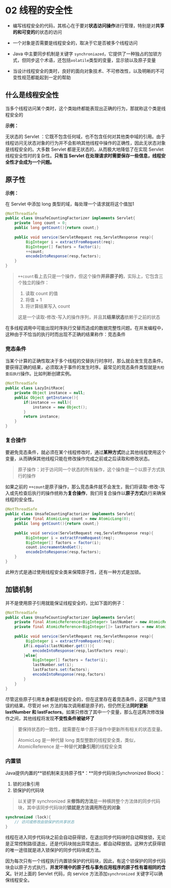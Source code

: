 # 02 线程的安全性

- 编写线程安全的代码，其核心在于要对**状态访问操作**进行管理，特别是对**共享的和可变的**的状态的访问

- 一个对象是否需要是线程安全的，取决于它是否被多个线程访问

- Java 中主要同步机制是关键字 `synchroniazed`，它提供了一种独占的加锁方式，但同步这个术语，还包括`volatile`类型的变量，显示锁以及原子变量

- 当设计线程安全的类时，良好的面向对象技术、不可修改性，以及明晰的不可变性规范都能起到一定的帮助



## 什么是线程安全性

当多个线程访问某个类时，这个类始终都能表现出正确的行为，那就称这个类是线程安全的 

**示例：**

无状态的 Servlet ：它既不包含任何域，也不包含任何对其他类中域的引用。由于线程访问无状态对象的行为并不会影响其他线程中操作的正确性，因此无状态对象是线程安全的。大多数 Servlet 都是无状态的，从而极大地降低了在实现 Servlet 线程安全性时的复杂性。**只有当 Servlet 在处理请求时需要保存一些信息，线程安全性才会成为一个问题。**



## 原子性

**示例：**

在 Servlet 中添加 long 类型的域，每处理一个请求就将这个值加1

```java
@NotThreadSafe
public class UnsafeCountingFactorizer implements Servlet{
    private long count = 0;
    public long getCount(){return count;}
    
    public void service(ServletRequest req,ServletResponse resp){
         BigInteger i = extractFromRequest(req);
	     BigInteger[] factors = factor(i);
         ++count;
         encodeIntoResponse(resp,factors);
    }
}
```

> `++count`看上去只是一个操作，但这个操作**并非原子的**，实际上，它包含三个独立的操作：
>
> 1. 读取 count 的值
> 2. 将值 + 1
> 3. 将计算结果写入 count
>
> 这是一个读取-修改-写入的操作序列，并且其**结果状态**依赖于之前的状态

在多线程调用中可能出现时序执行交替而造成的数据完整性问题。在并发编程中，这种由于不恰当的执行时而出现不正确的结果称作：竞态条件

### 竞态条件

当某个计算的正确性取决于多个线程的交替执行时序时，那么就会发生竞态条件。要获得正确的结果，必须取决于事件的发生时序。最常见的竞态条件类型就是`先检查后执行`操作。比如判断创建实例。

```java
@NotThreadSafe
public class LazyInitRace{
	private Object instance = null;
    public Object getInstance(){
        if(instance == null){
            instance = new Object();
        }
        return instance;
    }
}
```

### 复合操作

要避免竞态条件，就必须在某个线程修改时，通过**某种方式**防止其他线程使用这个变量，从而确保其他线程只能在修改操作完成之前或之后读取和修改状态。

> 原子操作：对于访问同一个状态的所有操作，这个操作是一个以原子方式执行的操作

如果之前的 `++count`是原子操作，那么竞态条件就不会发生，我们将读取-修改-写入或先检查后执行的操作统称为**复合操作**，我们将复合操作以**原子方式**执行来确保线程的安全性。

```java
@NotThreadSafe
public class UnsafeCountingFactorizer implements Servlet{
    private final AtomicLong count = new AtomicLong(0);
    public long getCount(){return count;}
    
    public void service(ServletRequest req,ServletResponse resp){
         BigInteger i = extractFromRequest(req);
	     BigInteger[] factors = factor(i);
         count.increamentAndGet();
         encodeIntoResponse(resp,factors);
    }
}
```

此种方式是通过使用线程安全类来保障原子性，还有一种方式是加锁。

## 加锁机制

并不是使用原子引用就能保证线程安全的，比如下面的例子：

```java
@NotThreadSafe
public class UnsafeCountingFactorizer implements Servlet{
    private final AtomicReference<BigInteger> lastNumber = new AtomicReference<>();
    private final AtomicReference<BigInteger[]> lastFactors = new AtomicReference<>();
    
    public void service(ServletRequest req,ServletResponse resp){
         BigInteger i = extractFromRequest(req);
        if(i.equals(lastNimber.get())){
            encodeIntoResponse(resp,lastFactors resp);
        }else{
            BigInteger[] factors = factor(i);
            lastNumber.set(i);
            lastFactors.set(factors);
            encodeIntoResponse(resp,factors)
        }
    }
}
```

尽管这些原子引用本身都是线程安全的，但在这里存在着竞态条件，这可能产生错误的结果。尽管对 set 方法的每次调用都是原子的，但仍然无法**同时更新 lastNumber 和 lastFactors**。如果只修改了其中一个变量，那么在这两次修改操作之间，其他线程将发现**不变性条件被破坏了**



> 要保持状态的一致性，就需要在单个原子操作中更新所有相关的状态变量。
>
> AtomicLog 是一种代替 long 类型整数的线程安全类，类似，AtomicReference 是一种替代**对象引用**的线程安全类

### 内置锁

Java提供内置的**锁机制来支持原子性*：**同步代码块(Synchronized Block)：

1. 锁的对象引用
2. 锁保护的代码块

> 以关键字 synchronized 来**修饰的方法**是一种横跨整个方法体的同步代码块，其中该同步代码块的**锁就是方法调用所在的对象**

```java
synchronized (lock){
    // 访问或修改由锁保护的共享状态
}
```

线程在进入同步代码块之前会自动获得锁，在退出同步代码块时自动释放锁，无论是正常控制路径退出，还是代码块抛出异常退出，都自动释放锁。这种方式获得锁的唯一途径就是进入锁保护的同步代码块或方法。

因为每次只有一个线程执行内置锁保护的代码块，因此，有这个锁保护的同步代码块会以原子方式执行。**并发环境中的原子性与事务应用程序的原子性有着相同的含义**。针对上面的 Servlet 代码，向 service 方法添加`synchronized` 关键字可以确保线程安全。